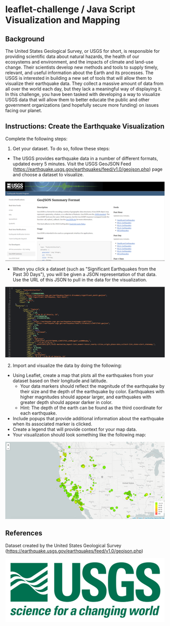 # leaflet-challenge / Java Script Visualization and Mapping

Background
-------------------------
The United States Geological Survey, or USGS for short, is responsible for providing scientific data about natural hazards, the health of our ecosystems and environment, and the impacts of climate and land-use change. Their scientists develop new methods and tools to supply timely, relevant, and useful information about the Earth and its processes.
The USGS is interested in building a new set of tools that will allow them to visualize their earthquake data. They collect a massive amount of data from all over the world each day, but they lack a meaningful way of displaying it. In this challenge, you have been tasked with developing a way to visualize USGS data that will allow them to better educate the public and other government organizations (and hopefully secure more funding) on issues facing our planet.

Instructions: Create the Earthquake Visualization
-------------------------
Complete the following steps:
1. Get your dataset. To do so, follow these steps:
- The USGS provides earthquake data in a number of different formats, updated every 5 minutes. Visit the USGS GeoJSON Feed (https://earthquake.usgs.gov/earthquakes/feed/v1.0/geojson.php) page and choose a dataset to visualize.

![3-Data](https://github.com/alanisrperez/leaflet-challenge/blob/main/Images/3-Data.png)

- When you click a dataset (such as "Significant Earthquakes from the Past 30 Days"), you will be given a JSON representation of that data. Use the URL of this JSON to pull in the data for the visualization.

![4-JSON](https://github.com/alanisrperez/leaflet-challenge/blob/main/Images/4-JSON.png)

2. Import and visualize the data by doing the following:
- Using Leaflet, create a map that plots all the earthquakes from your dataset based on their longitude and latitude.
    - Your data markers should reflect the magnitude of the earthquake by their size and the depth of the earthquake by color. Earthquakes with higher magnitudes should appear larger, and earthquakes with greater depth should appear darker in color.
    - Hint: The depth of the earth can be found as the third coordinate for each earthquake.
- Include popups that provide additional information about the earthquake when its associated marker is clicked.
- Create a legend that will provide context for your map data.
- Your visualization should look something like the following map:

![2-BasicMap](https://github.com/alanisrperez/leaflet-challenge/blob/main/Images/2-BasicMap.png)

References
-------------------------
Dataset created by the United States Geological Survey (https://earthquake.usgs.gov/earthquakes/feed/v1.0/geojson.php)

![1-Logo](https://github.com/alanisrperez/leaflet-challenge/blob/main/Images/1-Logo.png)